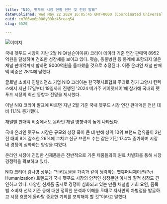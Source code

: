 ```yaml
---
title: "NIQ, 펫푸드 시장 현황 진단 및 전망 발표"
datePublished: Wed May 22 2024 16:05:45 GMT+0000 (Coordinated Universal Time)
cuid: cm706wx6p000y09kz45reaq54
slug: 6520

---
```



![이미지](https://cdn.hashnode.com/res/hashnode/image/upload/v1739260698400/fc7de2d3-002a-451d-b636-af628c27b1cf.jpeg)

국내 펫푸드 시장이 지난 2월 NIQ(닐슨아이큐) 코리아 데이터 기준 연간 판매액 8952억원을 달성하며 견조한 성장세를 보이고 있다. 펫숍, 동물병원 등 통계에 포함되지 않은 채널 판매액까지 합하면 9000억원을 돌파했을 것으로 추정된다. 이중 온라인 채널 판매액 비중은 78%에 달했다.

글로벌 소비자 인텔리전스 기업 NIQ 코리아는 한국펫사료협회 주최로 경기 고양시 킨텍스에서 지난 17일부터 19일까지 진행된 '2024 메가주 케이펫페어'에 참가해 국내외 펫푸드 시장의 최신 동향과 전망을 제시했다.

이날 NIQ 코리아 발표에 따르면 지난 2월 기준 국내 펫푸드 시장 연간 판매액은 전년 대비 11.1% 증가했다.

채널별 판매액 비중에서도 온라인 채널 영향력이 높게 나타났다.

국내 온라인 펫푸드 시장은 규모와 성장 폭이 큰 데 반해 상위 10위 브랜드 점유율이 2년 전 대비 8% 감소한 26%에 그치고 신규 브랜드 수는 같은 기간 17.4% 증가하며 시장 내 경쟁이 심화하는 양상을 띠었다.

온라인 시장에 진입한 신제품들은 전반적으로 기존 제품들과의 원료 차별화를 통해 시장 경쟁력을 확보하고 있다.

NIQ 코리아 김나영 상무는 "반려동물을 가족과 같이 생각하는 펫휴머니제이션(Pet Humanization) 트렌드가 국내 펫푸드 시장의 양적인 성장뿐만 아니라 질적 성장도 견인하고 있다. 다양한 신제품 출시로 경쟁이 심화되고 있는 만큼 채널별 기회 요인, 품목별 소비자 선택 기준 등에 대한 정확한 분석과 이해를 토대로 자사만의 차별점을 발굴하고 시장 흐름에 올라탈 중요한 기회를 포착해야 할 것"이라고 말했다.